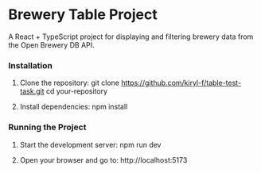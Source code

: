 # Brewery Table Project

A React + TypeScript project for displaying and filtering brewery data from the Open Brewery DB API.

### Installation
1. Clone the repository:
   git clone https://github.com/kiryl-f/table-test-task.git
   cd your-repository

2. Install dependencies:
   npm install

### Running the Project
1. Start the development server:
   npm run dev

2. Open your browser and go to:
   http://localhost:5173
